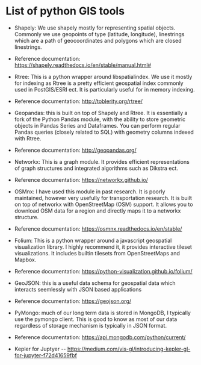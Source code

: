 

# List of python GIS tools

* Shapely: We use shapely mostly for representing spatial objects. Commonly we use geopoints of type (latitude, longitude), linestrings which are a path of geocoordinates and polygons which are closed linestrings.

* Reference documentation: https://shapely.readthedocs.io/en/stable/manual.html#

* Rtree: This is a python wrapper around libspatialindex. We use it mostly for indexing as Rtree is a pretty efficient geospatial index commonly used in PostGIS/ESRI ect. It is particularly useful for in memory indexing.

* Reference documentation: http://toblerity.org/rtree/

* Geopandas: this is built on top of Shapely and Rtree. It is essentially a fork of the Python Pandas module, with the ability to store geometric objects in Pandas Series and Dataframes. You can perform regular Pandas queries (closely related to SQL) with geometry columns indexed with Rtree.

* Reference documentation: http://geopandas.org/

* Networkx: This is a graph module. It provides efficient representations of graph structures and integrated algorithms such as Dikstra ect. 

* Reference documentation: https://networkx.github.io/

* OSMnx: I have used this module in past research. It is poorly maintained, however very usefully for transportation research. It is built on top of networkx with OpenStreetMap (OSM) support. It allows you to download OSM data for a region and directly maps it to a networkx structure.

* Reference documentation: https://osmnx.readthedocs.io/en/stable/

* Folium: This is a python wrapper around a javascript geospatial visualization library. I highly recommend it, it provides interactive tileset visualizations. It includes builtin tilesets from OpenStreetMaps and Mapbox.

* Reference documentation: https://python-visualization.github.io/folium/

* GeoJSON: this is a useful data schema for geospatial data which interacts seemlessly with JSON based applications

* Reference documentation: https://geojson.org/

* PyMongo: much of our long term data is stored in MongoDB, I typically use the pymongo client. This is good to know as most of our data regardless of storage mechanism is typically in JSON format.

* Reference documentation: https://api.mongodb.com/python/current/

* Kepler for Juptyer -- https://medium.com/vis-gl/introducing-kepler-gl-for-jupyter-f72d41659fbf

